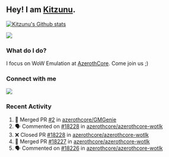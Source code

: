 ## Hey! I am [Kitzunu](https://Github.com/Kitzunu).

<!--<a href="https://github-readme-stats.kitzunu.vercel.app/api?username=Kitzunu&show_icons=true&theme=dark">
  <img align="center" src="https://github-readme-stats.kitzunu.vercel.app/api?username=Kitzunu&show_icons=true&theme=dark" />
</a>-->

[![Kitzunu's Github stats](https://github-readme-stats.vercel.app/api?username=kitzunu&theme=github_dark&show_icons=true)](https://github.com/Kitzunu)

<a href="https://github-readme-stats.kitzunu.vercel.app/api?username=Kitzunu&show_icons=true&theme=dark">
  <img align="center" src="https://github-readme-stats.vercel.app/api/top-langs/?username=Kitzunu&layout=compact&theme=dark" />
</a>

### What do I do?

I focus on WoW Emulation at [AzerothCore](https://Github.com/AzerothCore). Come join us ;)

### Connect with me
[![](https://img.shields.io/badge/AzerothCore%20Discord-Connect%20with%20me!-green)](https://discord.com/invite/gkt4y2x)

### Recent Activity

<!--START_SECTION:activity-->
1. 🎉 Merged PR [#2](https://github.com/azerothcore/GMGenie/pull/2) in [azerothcore/GMGenie](https://github.com/azerothcore/GMGenie)
2. 🗣 Commented on [#18228](https://github.com/azerothcore/azerothcore-wotlk/pull/18228#issuecomment-1913149352) in [azerothcore/azerothcore-wotlk](https://github.com/azerothcore/azerothcore-wotlk)
3. ❌ Closed PR [#18228](https://github.com/azerothcore/azerothcore-wotlk/pull/18228) in [azerothcore/azerothcore-wotlk](https://github.com/azerothcore/azerothcore-wotlk)
4. 🎉 Merged PR [#18227](https://github.com/azerothcore/azerothcore-wotlk/pull/18227) in [azerothcore/azerothcore-wotlk](https://github.com/azerothcore/azerothcore-wotlk)
5. 🗣 Commented on [#18226](https://github.com/azerothcore/azerothcore-wotlk/issues/18226#issuecomment-1912022246) in [azerothcore/azerothcore-wotlk](https://github.com/azerothcore/azerothcore-wotlk)
<!--END_SECTION:activity-->
